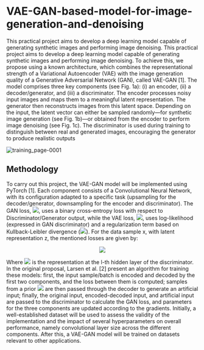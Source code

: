 # VAE-GAN-based-model-for-image-generation-and-denoising
This practical project aims to develop a deep learning model capable of generating synthetic images and performing image denoising. This practical project aims to develop a deep learning model capable of generating synthetic images and performing image denoising. To achieve this, we propose using a known architecture, which combines the representational strength of a Variational Autoencoder (VAE) with the image generation quality of a Generative Adversarial Network (GAN), called VAE-GAN [1]. The model comprises three key components (see Fig. 1a): (i) an encoder, (ii) a decoder/generator, and (iii) a discriminator. The encoder processes noisy input images and maps them to a meaningful latent representation. The generator then reconstructs images from this latent space. Depending on the input, the latent vector can either be sampled randomly—for synthetic image generation (see Fig. 1b)—or obtained from the encoder to perform image denoising (see Fig. 1c). The discriminator is used during training to distinguish between real and generated images, encouraging the generator to produce realistic outputs

![training_page-0001](https://github.com/user-attachments/assets/634038b2-a30a-4156-8125-25d9efe656e7)

## Methodology

To carry out this project, the VAE-GAN model will be implemented using PyTorch [1]. Each component consists of a Convolutional Neural Network, with its configuration adapted to a specific task (upsampling for the decoder/generator, downsampling for the encoder and discriminator). The GAN loss, <img src="https://latex.codecogs.com/gif.latex?\mathcal{L}_{\text{GAN}}" />, uses a binary cross-entropy loss with respect to Discriminator/Generator output, while the VAE loss, <img src="https://latex.codecogs.com/gif.latex?\mathcal{L}_{\text{VAE}}" />, uses log-likelihood (expressed in GAN discriminator) and a regularization term based on Kullback-Leibler divergence (<img src="https://latex.codecogs.com/gif.latex?\text{D}_{\text{KL}}" />). For the data sample x, with latent representation z, the mentioned losses are given by:

<p align="center">
  <img src="https://latex.codecogs.com/png.latex?\dpi{200}\fg{AAAAAA}\mathcal{L}=\mathcal{L}_{\text{Dis}_l}+\mathcal{L}_{\text{prior}}+\mathcal{L}_{\text{GAN}}" />
</p>

Where <img src="https://latex.codecogs.com/gif.latex?\text{Dis}_l(x)" /> is the representation at the l-th hidden layer of the discriminator. In the original proposal, Larsen et al. [2] present an algorithm for training these models: first, the input sample/batch is encoded and decoded by the first two components, and the loss between them is computed; samples from a prior <img src="https://latex.codecogs.com/gif.latex?p(z)\sim\mathcal{N}(0,\mathbf{I})" /> are then passed through the decoder to generate an artificial input; finally, the original input, encoded-decoded input, and artificial input are passed to the discriminator to calculate the GAN loss, and parameters for the three components are updated according to the gradients. Initially, a well-established dataset will be used to assess the validity of the implementation and the impact of several hyperparameters on overall performance, namely convolutional layer size across the different components. After this, a VAE-GAN model will be trained on datasets relevant to other applications.
